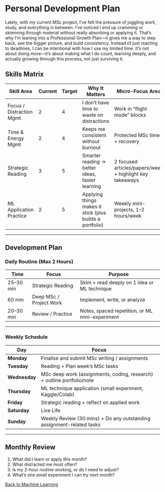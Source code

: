 # Personal Development Plan

Lately, with my current MSc project, I’ve felt the pressure of juggling work, study, and everything in between. I’ve noticed I end up cramming or skimming through material without really absorbing or applying it. That’s why I’m leaning into a Professional Growth Plan—it gives me a way to step back, see the bigger picture, and build consistency. Instead of just reacting to deadlines, I can be intentional with how I use my limited time. It’s not about doing more—it’s about making what I do count, learning deeply, and actually growing through this process, not just surviving it.

## Skills Matrix

| Skill Area               | Current | Target | Why It Matters                                             | Micro-Focus Area                                     |
|--------------------------|---------|--------|------------------------------------------------------------|------------------------------------------------------|
| Focus / Distraction Mgmt | 2       | 4      | I don’t have time to waste on distractions               | Work in “flight mode” blocks                         |
| Time & Energy Mgmt       | 2       | 4      | Keeps me consistent without burnout                       | Protected MSc time + recovery                        |
| Strategic Reading        | 3       | 5      | Smarter reading → better ideas, faster learning            | 2 focused articles/papers/week + highlight key takeaways |
| ML Application Practice  | 2       | 5      | Applying things makes it stick (plus builds a portfolio)| Weekly mini-projects, 1–2 hours/week                |

---

## Development Plan

### Daily Routine (Max 2 Hours)

| Time       | Focus                  | Purpose                                              |
|------------|------------------------|------------------------------------------------------|
| 25–30 min  | Strategic Reading      | Skim + read deeply on 1 idea or ML technique         |
| 60 min     | Deep MSc / Project Work| Implement, write, or analyze                         |
| 20–30 min  | Review / Practice      | Notes, spaced repetition, or ML mini-experiment      |

---

### Weekly Schedule

| **Day**       | **Focus**                                                    |
|---------------|--------------------------------------------------------------|
| **Monday**    | Finalise and submit MSc writing / assignments                |
| **Tuesday**   | Reading + Plan week’s MSc tasks                             |
| **Wednesday** | MSc deep work (assignments, coding, research) + outline portfolio/note |
| **Thursday**  | ML technique application (small experiment, Kaggle/Colab)   |
| **Friday**    | Strategic reading + reflect on applied work                 |
| **Saturday**  | Live Life    |
| **Sunday**    | Weekly Review (30 mins) + Do any outstanding assignment-related tasks |


---

## Monthly Review

1. What did I learn or apply this month?  
2. What distracted me most often?  
3. Is my 2-hour routine working, or do I need to adjust?  
4. What’s one small experiment I can try next month?


[Back to Machine Learning](/machine_learning/)


<div id="hamburgerMenu">
  <input type="checkbox" id="menuToggle" />
  <label for="menuToggle" id="menuButton">&#9776;</label>

  <nav id="menuArea">
    <div id="menuLinks">
      <a href="/">Home</a>
      <a href="/machine_learning/">Machine Learning</a>
      <a href="/pdp/">Professional Development Plan</a>
    </div>
  </nav>
</div>

<style>
  #hamburgerMenu {
    position: fixed;
    top: 20px;
    right: 20px;
    z-index: 1000;
    font-family: Arial, sans-serif;
  }

  input[type="checkbox"] {
    display: none;
  }

  #menuButton {
    background: #333;
    color: white;
    padding: 10px 15px;
    border-radius: 5px;
    display: inline-block;
    cursor: pointer;
    font-weight: bold;
    user-select: none;
  }

  #menuButton span {
    margin-left: 8px;
  }

  #menuArea {
    max-height: 0;
    overflow: hidden;
    transition: max-height 0.3s ease-out;
    background: #333;
    margin-top: 10px;
    border-radius: 5px;
    box-shadow: 0 0 10px rgba(0,0,0,0.1);
  }

  #menuLinks a {
    display: block;
    padding: 10px 15px;
    text-decoration: none;
    color: white;
  }

  #menuLinks a:hover {
    background-color: rgb(90, 91, 97);
  }

  /* Show menu when checkbox is checked */
  #menuToggle:checked ~ #menuArea {
    max-height: 500px;
  }

  /* Close menu when not hovered */
  #hamburgerMenu:not(:hover) input:checked ~ #menuArea {
    max-height: 0;
  }

  @media (min-width: 768px) {
    #hamburgerMenu {
      display: none;
    }
  }
</style>
